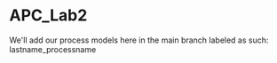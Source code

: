 # APC_Lab2
We'll add our process models here in the main branch labeled as such: lastname_processname
